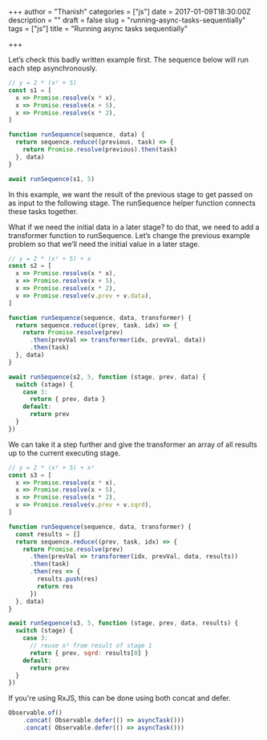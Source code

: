 +++
author = "Thanish"
categories = ["js"]
date = 2017-01-09T18:30:00Z
description = ""
draft = false
slug = "running-async-tasks-sequentially"
tags = ["js"]
title = "Running async tasks sequentially"

+++


Let’s check this badly written example first. The sequence below will run each step asynchronously.

```js
// y = 2 * (x² + 5)
const s1 = [
  x => Promise.resolve(x * x),
  x => Promise.resolve(x + 5),
  x => Promise.resolve(x * 2),
]

function runSequence(sequence, data) {
  return sequence.reduce((previous, task) => {
    return Promise.resolve(previous).then(task)
  }, data)
}

await runSequence(s1, 5)
```

In this example, we want the result of the previous stage to get passed on as input to the following stage. The runSequence helper function connects these tasks together.

What if we need the initial data in a later stage? to do that, we need to add a transformer function to runSequence. Let’s change the previous example problem so that we’ll need the initial value in a later stage.

```js
// y = 2 * (x² + 5) + x
const s2 = [
  x => Promise.resolve(x * x),
  x => Promise.resolve(x + 5),
  x => Promise.resolve(x * 2),
  v => Promise.resolve(v.prev + v.data),
]

function runSequence(sequence, data, transformer) {
  return sequence.reduce((prev, task, idx) => {
    return Promise.resolve(prev)
      .then(prevVal => transformer(idx, prevVal, data))
      .then(task)
  }, data)
}

await runSequence(s2, 5, function (stage, prev, data) {
  switch (stage) {
    case 3:
      return { prev, data }
    default:
      return prev
  }
})
```

We can take it a step further and give the transformer an array of all results up to the current executing stage.

```js
// y = 2 * (x² + 5) + x²
const s3 = [
  x => Promise.resolve(x * x),
  x => Promise.resolve(x + 5),
  x => Promise.resolve(x * 2),
  v => Promise.resolve(v.prev + v.sqrd),
]

function runSequence(sequence, data, transformer) {
  const results = []
  return sequence.reduce((prev, task, idx) => {
    return Promise.resolve(prev)
      .then(prevVal => transformer(idx, prevVal, data, results))
      .then(task)
      .then(res => {
        results.push(res)
        return res
      })
  }, data)
}

await runSequence(s3, 5, function (stage, prev, data, results) {
  switch (stage) {
    case 3:
      // reuse x² from result of stage 1
      return { prev, sqrd: results[0] }
    default:
      return prev
  }
})
```

If you're using RxJS, this can be done using both concat and defer.

```js
Observable.of()
    .concat( Observable.defer(() => asyncTask()))
    .concat( Observable.defer(() => asyncTask()))
```



